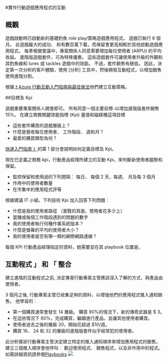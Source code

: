 <properties 
    pageTitle="Azure 行動互動實作遊戲應用程式"
    description="實作 Azure 行動互動遊戲應用程式案例" 
    services="mobile-engagement" 
    documentationCenter="mobile" 
    authors="piyushjo"
    manager="dwrede"
    editor=""/>

<tags
    ms.service="mobile-engagement"
    ms.devlang="na"
    ms.topic="article"
    ms.tgt_pltfrm="mobile-multiple"
    ms.workload="mobile" 
    ms.date="08/19/2016"
    ms.author="piyushjo"/>

#<a name="implement-mobile-engagement-with-gaming-app"></a>實作行動遊戲應用程式的互動

## <a name="overview"></a>概觀

遊戲啟動時已啟動新的基礎釣魚 role play/策略遊戲應用程式。 遊戲已執行 6 個月。 此遊戲龐大的成功、 和有數百萬下載，而保留會更高相較於其他啟動遊戲應用程式。 每季檢閱會議中，專案關係人同意需要增加每位使用者 (ARPU) 的平均收益。 進階版遊戲套件，可為特殊優惠。 這些遊戲套件可讓使用者升級的外觀和其釣魚線和 lures 或 tackles 遊戲中的效能。 不過，套件銷售有極低。 因此，決定第一次分析的客戶體驗，使用 [分析] 工具中，然後開發互動程式，以增加銷售使用進階分割。

根據上[Azure 行動互動入門指南與最佳做法](mobile-engagement-getting-started-best-practices.md)他們建立互動策略。

##<a name="objectives-and-kpis"></a>目標及 Kpi

遊戲重要專案關係人開會即可。 所有同意一個主要目標-以增加進階版套件銷售 15%。 在建立商務關鍵效能指標 (Kpi) 量值和磁碟機這項目標

* 這些套件購買的遊戲層級上？
* 什麼是營收每位使用者、 工作階段、 週和月？
* 最愛的購買類型為何？

[快速入門指南 》](mobile-engagement-getting-started-best-practices.md)的第 1 部分會說明如何定義目標及 Kpi。 

現在已定義之商務 kpi，行動產品經理所建立的互動 Kpi，來判斷新使用者趨勢和保留。

* 監控保留和使用過的下列間隔︰ 每日、 每個 2 天，每週、 月及每 3 個月
* 作用中的使用者數量
* 在市集中的應用程式評等

根據建議 IT 小組，下列技術 Kpi 加入回答下列問題︰

* 什麼是我的使用者路徑 （瀏覽的頁面，使用者花多少上）
* 當機或每個工作階段遇到的問題的數字
* 我的使用者執行何種作業系統版本？
* 什麼是螢幕的平均的使用者大小？
* 我的使用者是否有哪一類的網際網路連線？

每個 KPI 行動產品經理指定的資料，她需要並在其 playbook 位置是。

## <a name="engagement-program-and-integration"></a>互動程式 」 和 「 整合

建立進階的互動程式之前, 決定專案行動專案主管應該深入了解的方式，與產品由使用者。

3 個月之後, 行動專案主管已收集足夠的資料，以增強他們的應用程式推入通知銷售。 他學習的︰

* 第一個購買通常會發生 14 層級。 購買 90%的情況下，新的傳奇武器是 $ 3。
* 在這些情況下 80%，完成購買，繼續進行產品，並讓其他使用者購買。
* 使用者過去之後的層級 20，開始花超過 $10/週。
* 購買 16、 24 和 32 的層級的進階版套件似乎經常犯的使用者。

此分析獎狀行動專案主管決定建立特定的推入通知順序來增加應用程式的銷售。 建立三個推入順序會他呼叫︰ 歡迎使用程式、 銷售程式，以及非作用中的程式。 如需詳細資訊請參閱[Playbooks](https://github.com/Azure/azure-mobile-engagement-samples/tree/master/Playbooks)
    ![][1]

<!--Image references-->

[1]: ./media/mobile-engagement-game-scenario/notification-scenario.png

<!--Link references-->
